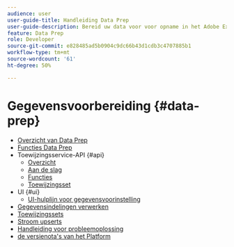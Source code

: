 ```yaml
---
audience: user
user-guide-title: Handleiding Data Prep
user-guide-description: Bereid uw data voor voor opname in het Adobe Experience Platform en ontdek hoe het voorbereiden van data u vandaag kan helpen bij het toewijzen, transformeren en valideren van data.
feature: Data Prep
role: Developer
source-git-commit: e828485ad5b0904c9dc66b43d1cdb3c4707885b1
workflow-type: tm+mt
source-wordcount: '61'
ht-degree: 50%

---
```



# Gegevensvoorbereiding {#data-prep}

- [Overzicht van Data Prep](home.md)
- [Functies Data Prep](functions.md)
- Toewijzingsservice-API {#api}
   - [Overzicht](./api/overview.md)
   - [Aan de slag](./api/getting-started.md)
   - [Functies](./api/functions.md)
   - [Toewijzingsset](./api/mapping-set.md)
- UI {#ui}
   - [UI-hulplijn voor gegevensvoorinstelling](./ui/mapping.md)
- [Gegevensindelingen verwerken](./data-handling.md)
- [Toewijzingssets](mapping-set.md)
- [Stroom upserts](upserts.md)
- [Handleiding voor probleemoplossing](troubleshooting-guide.md)
- [ de versienota&#39;s van het Platform ](https://experienceleague.adobe.com/en/docs/experience-platform/release-notes/latest)
